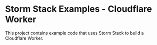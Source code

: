 # Storm Stack Examples - Cloudflare Worker

This project contains example code that uses Storm Stack to build a Cloudflare
Worker.
